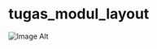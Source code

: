 # tugas_modul_layout

![Image Alt]([image_url](https://github.com/louiscahyadi/PEMOB-ModulLayout/blob/86352d77604b2aa080cb3c6382fbe96976103c78/Layout_Aplikasi_Mobile_Banking.jpg))
